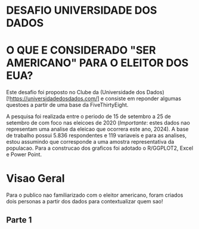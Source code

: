 # DESAFIO UNIVERSIDADE DOS DADOS
# O QUE E CONSIDERADO "SER AMERICANO" PARA O ELEITOR DOS EUA?

Este desafio foi proposto no Clube da (Universidade dos Dados)[!https://universidadedosdados.com/] e consiste em reponder algumas questoes a partir de uma base da FiveThirtyEight.

A pesquisa foi realizada entre o periodo de 15 de setembro a 25 de setembro de com foco nas eleicoes de 2020 (*Importante*: estes dados nao representam uma analise da eleicao que ocorrera este ano, 2024).
A base de trabalho possui 5.836 respondentes e 119 variaveis e para as analises, estou assumindo que corresponde a uma amostra representativa da populacao.
Para a construcao dos graficos foi adotado o R/GGPLOT2, Excel e Power Point.

# Visao Geral
Para o publico nao familiarizado com o eleitor americano, foram criados dois personas a partir dos dados para contextualizar quem sao!



## Parte 1



